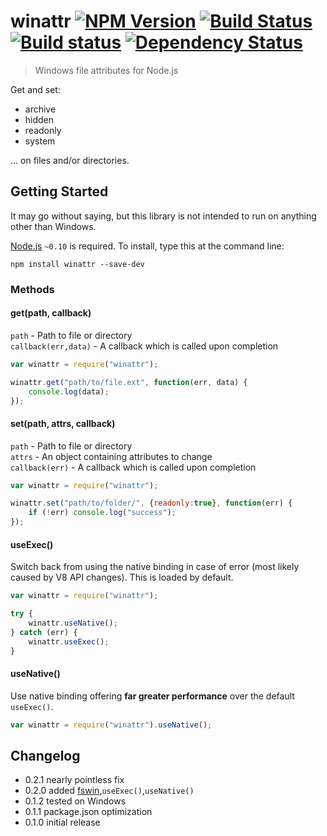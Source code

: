 # winattr [![NPM Version](http://badge.fury.io/js/winattr.svg)](http://badge.fury.io/js/winattr) [![Build Status](https://secure.travis-ci.org/stevenvachon/winattr.svg)](http://travis-ci.org/stevenvachon/winattr) [![Build status](https://ci.appveyor.com/api/projects/status/ycr7q9krha8cjojx)](https://ci.appveyor.com/project/stevenvachon/winattr) [![Dependency Status](https://david-dm.org/stevenvachon/winattr.svg)](https://david-dm.org/stevenvachon/winattr)

> Windows file attributes for Node.js

Get and set:
* archive
* hidden
* readonly
* system

… on files and/or directories.

## Getting Started

It may go without saying, but this library is not intended to run on anything other than Windows.

[Node.js](http://nodejs.org/) `~0.10` is required. To install, type this at the command line:
```
npm install winattr --save-dev
```

### Methods

#### get(path, callback)
`path` - Path to file or directory  
`callback(err,data)` - A callback which is called upon completion  
```js
var winattr = require("winattr");

winattr.get("path/to/file.ext", function(err, data) {
	console.log(data);
});
```

#### set(path, attrs, callback)
`path` - Path to file or directory  
`attrs` - An object containing attributes to change  
`callback(err)` - A callback which is called upon completion  
```js
var winattr = require("winattr");

winattr.set("path/to/folder/", {readonly:true}, function(err) {
	if (!err) console.log("success");
});
```

#### useExec()
Switch back from using the native binding in case of error (most likely caused by V8 API changes). This is loaded by default.  
```js
var winattr = require("winattr");

try {
	winattr.useNative();
} catch (err) {
	winattr.useExec();
}
```

#### useNative()
Use native binding offering **far greater performance** over the default `useExec()`.  
```js
var winattr = require("winattr").useNative();
```

## Changelog
* 0.2.1 nearly pointless fix
* 0.2.0 added [fswin](https://npmjs.org/package/fswin),`useExec()`,`useNative()`
* 0.1.2 tested on Windows
* 0.1.1 package.json optimization
* 0.1.0 initial release
